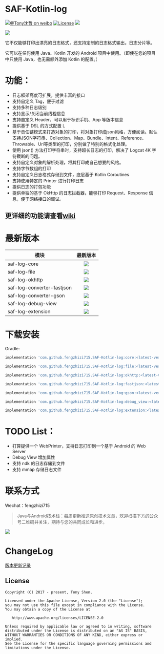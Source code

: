 # SAF-Kotlin-log

[![@Tony沈哲 on weibo](https://img.shields.io/badge/weibo-%40Tony%E6%B2%88%E5%93%B2-blue.svg)](http://www.weibo.com/fengzhizi715)
[![License](https://img.shields.io/badge/license-Apache%202-lightgrey.svg)](https://www.apache.org/licenses/LICENSE-2.0.html)
[![](https://jitpack.io/v/fengzhizi715/SAF-Kotlin-log.svg)](https://jitpack.io/#fengzhizi715/SAF-Kotlin-log)

![](logo.JPG)

它不仅能够打印出漂亮的日志格式，还支持定制的日志格式输出，日志分片等。

它可以在任何使用 Java、Kotlin 开发的 Android 项目中使用。（即使在您的项目中只使用 Java，也无需额外添加 Kotlin 的配置。）

# 功能：

* 日志框架高度可扩展，提供丰富的接口
* 支持自定义 Tag，便于过滤
* 支持多种日志级别
* 支持显示/关闭当前线程信息
* 支持自定义 Header，可以用于标识手机、App 等版本信息
* 提供基于 DSL 的方式配置 L
* 基于责任链模式来打造对象的打印，将对象打印成json风格，方便阅读。默认支持JSON字符串、Collection、Map、Bundle、Intent、Reference、Throwable、Uri等类型的打印，分别做了特别的格式化处理。
* 使用 json() 方法打印字符串时，支持超长日志的打印，解决了 Logcat 4K 字符截断的问题。
* 支持自定义对象的解析处理，将其打印成自己想要的风格。
* 支持字节数组的打印
* 支持自定义日志格式存储到文件，底层基于 Kotlin Coroutines
* 支持使用特定的 Printer 进行打印日志
* 提供日志的打包功能
* 提供单独的基于 OkHttp 的日志拦截器，能够打印 Request、Response 信息，便于网络接口的调试。

## 更详细的功能请查看[wiki](https://github.com/fengzhizi715/SAF-Kotlin-log/wiki)

# 最新版本

模块|最新版本
---|:-------------:
saf-log-core|[![](https://jitpack.io/v/fengzhizi715/SAF-Kotlin-log.svg)](https://jitpack.io/#fengzhizi715/SAF-Kotlin-log)
saf-log-file|[![](https://jitpack.io/v/fengzhizi715/SAF-Kotlin-log.svg)](https://jitpack.io/#fengzhizi715/SAF-Kotlin-log)
saf-log-okhttp|[![](https://jitpack.io/v/fengzhizi715/SAF-Kotlin-log.svg)](https://jitpack.io/#fengzhizi715/SAF-Kotlin-log)
saf-log-converter-fastjson|[![](https://jitpack.io/v/fengzhizi715/SAF-Kotlin-log.svg)](https://jitpack.io/#fengzhizi715/SAF-Kotlin-log)
saf-log-converter-gson|[![](https://jitpack.io/v/fengzhizi715/SAF-Kotlin-log.svg)](https://jitpack.io/#fengzhizi715/SAF-Kotlin-log)
saf-log-debug-view|[![](https://jitpack.io/v/fengzhizi715/SAF-Kotlin-log.svg)](https://jitpack.io/#fengzhizi715/SAF-Kotlin-log)
saf-log-extension|[![](https://jitpack.io/v/fengzhizi715/SAF-Kotlin-log.svg)](https://jitpack.io/#fengzhizi715/SAF-Kotlin-log)

# 下载安装

Gradle:

```groovy
implementation 'com.github.fengzhizi715.SAF-Kotlin-log:core:<latest-version>'
```

```groovy
implementation 'com.github.fengzhizi715.SAF-Kotlin-log:file:<latest-version>'
```

```groovy
implementation 'com.github.fengzhizi715.SAF-Kotlin-log:okhttp:<latest-version>'
```

```groovy
implementation 'com.github.fengzhizi715.SAF-Kotlin-log:fastjson:<latest-version>'
```

```groovy
implementation 'com.github.fengzhizi715.SAF-Kotlin-log:gson:<latest-version>'
```

```groovy
implementation 'com.github.fengzhizi715.SAF-Kotlin-log:debug_view:<latest-version>'
```

```groovy
implementation 'com.github.fengzhizi715.SAF-Kotlin-log:extension:<latest-version>'
```


# TODO List：

* 打算提供一个 WebPrinter，支持日志打印到一个基于 Android 的 Web Server
* Debug View 增加属性
* 支持 ndk 的日志存储到文件
* 支持 mmap 存储日志文件


联系方式
===

Wechat：fengzhizi715


> Java与Android技术栈：每周更新推送原创技术文章，欢迎扫描下方的公众号二维码并关注，期待与您的共同成长和进步。

![](https://github.com/fengzhizi715/NetDiscovery/blob/master/images/gzh.jpeg)


ChangeLog
===
[版本更新记录](CHANGELOG.md)

License
-------

    Copyright (C) 2017 - present, Tony Shen.

    Licensed under the Apache License, Version 2.0 (the "License");
    you may not use this file except in compliance with the License.
    You may obtain a copy of the License at

       http://www.apache.org/licenses/LICENSE-2.0

    Unless required by applicable law or agreed to in writing, software
    distributed under the License is distributed on an "AS IS" BASIS,
    WITHOUT WARRANTIES OR CONDITIONS OF ANY KIND, either express or implied.
    See the License for the specific language governing permissions and
    limitations under the License.
